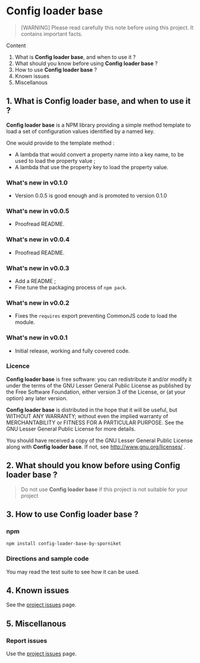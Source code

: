 # Config loader base

> [WARNING] Please read carefully this note before using this project. It contains important facts.

Content

1. What is **Config loader base**, and when to use it ?
2. What should you know before using **Config loader base** ?
3. How to use **Config loader base** ?
4. Known issues
5. Miscellanous

## 1. What is **Config loader base**, and when to use it ?
**Config loader base** is a NPM library providing a simple method template to load a set of configuration values identified by a named key.

One would provide to the template method :

* A lambda that would convert a property name into a key name, to be used to load the property value ;
* A lambda that use the property key to load the property value.

### What's new in v0.1.0

* Version 0.0.5 is good enough and is promoted to version 0.1.0

### What's new in v0.0.5

* Proofread README.

### What's new in v0.0.4

* Proofread README.

### What's new in v0.0.3

* Add a README ;
* Fine tune the packaging process of `npm pack`.

### What's new in v0.0.2

* Fixes the `requires` export preventing CommonJS code to load the module.

### What's new in v0.0.1

* Initial release, working and fully covered code.

### Licence
 **Config loader base** is free software: you can redistribute it and/or modify it under the terms of the
 GNU Lesser General Public License as published by the Free Software Foundation, either version 3 of the License, or (at your
 option) any later version.

 **Config loader base** is distributed in the hope that it will be useful, but WITHOUT ANY WARRANTY; without
 even the implied warranty of MERCHANTABILITY or FITNESS FOR A PARTICULAR PURPOSE. See the GNU Lesser General Public License for
 more details.

 You should have received a copy of the GNU Lesser General Public License along with **Config loader base**.
 If not, see http://www.gnu.org/licenses/ .


## 2. What should you know before using **Config loader base** ?

> Do not use **Config loader base** if this project is not suitable for your project

## 3. How to use **Config loader base** ?

### npm

```
npm install config-loader-base-by-sporniket
```

### Directions and sample code

You may read the test suite to see how it can be used.

## 4. Known issues

See the [project issues](https://github.com/sporniket/config-loader-base/issues) page.

## 5. Miscellanous

### Report issues

Use the [project issues](https://github.com/sporniket/config-loader-base/issues) page.
